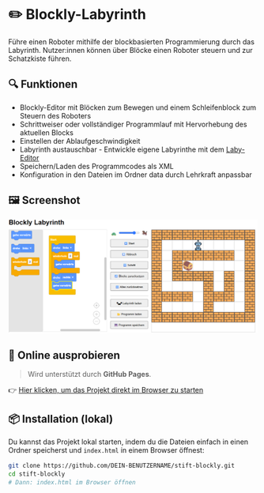 # ✏️ Blockly-Labyrinth

Führe einen Roboter mithilfe der blockbasierten Programmierung durch das Labyrinth. Nutzer:innen können über Blöcke einen Roboter steuern und zur Schatzkiste führen.

## 🔍 Funktionen

- Blockly-Editor mit Blöcken zum Bewegen und einem Schleifenblock zum Steuern des Roboters
- Schrittweiser oder vollständiger Programmlauf mit Hervorhebung des aktuellen Blocks
- Einstellen der Ablaufgeschwindigkeit
- Labyrinth austauschbar - Entwickle eigene Labyrinthe mit dem [Laby-Editor](https://github.com/ToniTaste/Laby-Editor)
- Speichern/Laden des Programmcodes als XML
- Konfiguration in den Dateien im Ordner data durch Lehrkraft anpassbar

## 🖼️ Screenshot

![Screenshot der Benutzeroberfläche](img/Laby.png)

## 🚀 Online ausprobieren

> Wird unterstützt durch **GitHub Pages**.

👉 [Hier klicken, um das Projekt direkt im Browser zu starten](https://ToniTaste.github.io/Laby/)

## 📦 Installation (lokal)

Du kannst das Projekt lokal starten, indem du die Dateien einfach in einen Ordner speicherst und `index.html` in einem Browser öffnest:

```bash
git clone https://github.com/DEIN-BENUTZERNAME/stift-blockly.git
cd stift-blockly
# Dann: index.html im Browser öffnen
